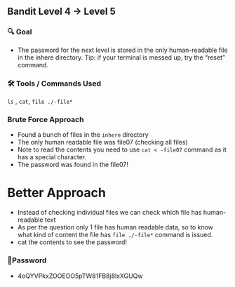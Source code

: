 ## Bandit Level 4 → Level 5

### 🔍 Goal
- The password for the next level is stored in the only human-readable file in the inhere directory. Tip: if your terminal is messed up, try the “reset” command.

### 🛠️ Tools / Commands Used
`ls` , `cat`, `file ./-file*`

### Brute Force Approach
- Found a bunch of files in the `inhere` directory
- The only human readable file was file07 (checking all files)
- Note to read the contents you need to use `cat < -file07` command as it has a special character.
- The password was found in the file07!

# Better Approach
 - Instead of checking individual files we can check which file has human-readable text
 - As per the question only 1 file has human readable data, so to know what kind of content the file has `file ./-file*` command is issued.
 - cat the contents to see the password!

### 🔑Password
 - 4oQYVPkxZOOEOO5pTW81FB8j8lxXGUQw



